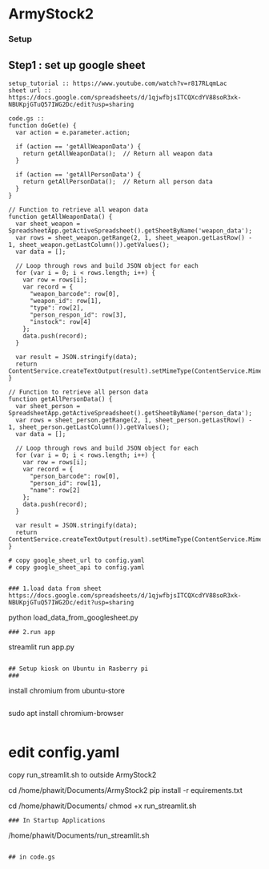 # ArmyStock2
### Setup
## Step1 : set up google sheet
```
setup_tutorial :: https://www.youtube.com/watch?v=r817RLqmLac
sheet url :: https://docs.google.com/spreadsheets/d/1qjwfbjsITCQXcdYV88soR3xk-NBUKpjGTuQ57IWG2Dc/edit?usp=sharing
```
```
code.gs :: 
function doGet(e) {
  var action = e.parameter.action;

  if (action == 'getAllWeaponData') {
    return getAllWeaponData();  // Return all weapon data
  }
  
  if (action == 'getAllPersonData') {
    return getAllPersonData();  // Return all person data
  }
}

// Function to retrieve all weapon data
function getAllWeaponData() {
  var sheet_weapon = SpreadsheetApp.getActiveSpreadsheet().getSheetByName('weapon_data');
  var rows = sheet_weapon.getRange(2, 1, sheet_weapon.getLastRow() - 1, sheet_weapon.getLastColumn()).getValues();
  var data = [];

  // Loop through rows and build JSON object for each
  for (var i = 0; i < rows.length; i++) {
    var row = rows[i];
    var record = {
      "weapon_barcode": row[0],
      "weapon_id": row[1],
      "type": row[2],
      "person_respon_id": row[3],
      "instock": row[4]
    };
    data.push(record);
  }

  var result = JSON.stringify(data);
  return ContentService.createTextOutput(result).setMimeType(ContentService.MimeType.JSON);
}

// Function to retrieve all person data
function getAllPersonData() {
  var sheet_person = SpreadsheetApp.getActiveSpreadsheet().getSheetByName('person_data');
  var rows = sheet_person.getRange(2, 1, sheet_person.getLastRow() - 1, sheet_person.getLastColumn()).getValues();
  var data = [];

  // Loop through rows and build JSON object for each
  for (var i = 0; i < rows.length; i++) {
    var row = rows[i];
    var record = {
      "person_barcode": row[0],
      "person_id": row[1],
      "name": row[2]
    };
    data.push(record);
  }

  var result = JSON.stringify(data);
  return ContentService.createTextOutput(result).setMimeType(ContentService.MimeType.JSON);
}
```
```
# copy google_sheet_url to config.yaml
# copy google_sheet_api to config.yaml
```


```

### 1.load data from sheet https://docs.google.com/spreadsheets/d/1qjwfbjsITCQXcdYV88soR3xk-NBUKpjGTuQ57IWG2Dc/edit?usp=sharing
```
python load_data_from_googlesheet.py
```
### 2.run app
```
streamlit run app.py
```

## Setup kiosk on Ubuntu in Rasberry pi
### 
```
install chromium from ubuntu-store
```
```
sudo apt install chromium-browser
```
```
# edit config.yaml

copy run_streamlit.sh to outside ArmyStock2

cd /home/phawit/Documents/ArmyStock2
pip install -r equirements.txt

cd /home/phawit/Documents/
chmod +x run_streamlit.sh
```
### In Startup Applications
```
/home/phawit/Documents/run_streamlit.sh
```

## in code.gs

